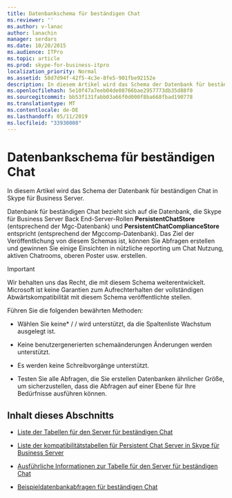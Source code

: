 ```yaml
---
title: Datenbankschema für beständigen Chat
ms.reviewer: ''
ms.author: v-lanac
author: lanachin
manager: serdars
ms.date: 10/20/2015
ms.audience: ITPro
ms.topic: article
ms.prod: skype-for-business-itpro
localization_priority: Normal
ms.assetid: 58d7d94f-42f5-4c3e-8fe5-901fbe92152e
description: In diesem Artikel wird das Schema der Datenbank für beständigen Chat in Skype für Business Server.
ms.openlocfilehash: 5e10f47a7eeb04de08766bae2957773db35d88f0
ms.sourcegitcommit: bb53f131fabb03a66f0d000f8ba668fbad190778
ms.translationtype: MT
ms.contentlocale: de-DE
ms.lasthandoff: 05/11/2019
ms.locfileid: "33930008"
---
```

# <a name="persistent-chat-database-schema"></a>Datenbankschema für beständigen Chat
 
In diesem Artikel wird das Schema der Datenbank für beständigen Chat in Skype für Business Server.
  
Datenbank für beständigen Chat bezieht sich auf die Datenbank, die Skype für Business Server Back End-Server-Rollen **PersistentChatStore** (entsprechend der Mgc-Datenbank) und **PersistentChatComplianceStore** entspricht (entsprechend der Mgccomp-Datenbank). Das Ziel der Veröffentlichung von diesem Schemas ist, können Sie Abfragen erstellen und gewinnen Sie einige Einsichten in nützliche reporting um Chat Nutzung, aktiven Chatrooms, oberen Poster usw. erstellen.
  
> [!IMPORTANT]
> Wir behalten uns das Recht, die mit diesem Schema weiterentwickelt. Microsoft ist keine Garantien zum Aufrechterhalten der vollständigen Abwärtskompatibilität mit diesem Schema veröffentlichte stellen. 
  
Führen Sie die folgenden bewährten Methoden:
  
- Wählen Sie keine\* / / wird unterstützt, da die Spaltenliste Wachstum ausgelegt ist.
    
- Keine benutzergenerierten schemaänderungen Änderungen werden unterstützt.
    
- Es werden keine Schreibvorgänge unterstützt.
    
- Testen Sie alle Abfragen, die Sie erstellen Datenbanken ähnlicher Größe, um sicherzustellen, dass die Abfragen auf einer Ebene für Ihre Bedürfnisse ausführen können.
    
## <a name="in-this-section"></a>Inhalt dieses Abschnitts

- [Liste der Tabellen für den Server für beständigen Chat](list-of-persistent-chat-server-tables.md)
    
- [Liste der kompatibilitätstabellen für Persistent Chat Server in Skype für Business Server](list-of-persistent-chat-server-compliance-tables.md)
    
- [Ausführliche Informationen zur Tabelle für den Server für beständigen Chat](persistent-chat-server-table-details.md)
    
- [Beispieldatenbankabfragen für beständigen Chat](sample-persistent-chat-database-queries.md)
    

